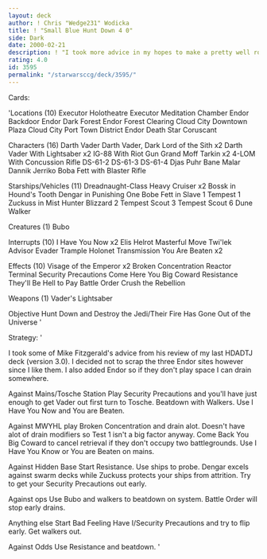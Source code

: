 ```yaml
---
layout: deck
author: ! Chris "Wedge231" Wodicka
title: ! "Small Blue Hunt Down 4 0"
side: Dark
date: 2000-02-21
description: ! "I took more advice in my hopes to make a pretty well rounded HDADTJ w/o dueling."
rating: 4.0
id: 3595
permalink: "/starwarsccg/deck/3595/"
---
```

Cards: 

'Locations (10)
Executor Holotheatre
Executor Meditation Chamber
Endor Backdoor
Endor Dark Forest
Endor Forest Clearing
Cloud City Downtown Plaza
Cloud City Port Town District
Endor
Death Star
Coruscant

Characters (16)
Darth Vader
Darth Vader, Dark Lord of the Sith x2
Darth Vader With Lightsaber x2
IG-88 With Riot Gun
Grand Moff Tarkin x2
4-LOM With Concussion Rifle
DS-61-2
DS-61-3
DS-61-4
Djas Puhr
Bane Malar
Dannik Jerriko
Boba Fett with Blaster Rifle

Starships/Vehicles (11)
Dreadnaught-Class Heavy Cruiser x2
Bossk in Hound's Tooth
Dengar in Punishing One
Bobe Fett in Slave 1
Tempest 1
Zuckuss in Mist Hunter
Blizzard 2
Tempest Scout 3
Tempest Scout 6
Dune Walker

Creatures (1)
Bubo

Interrupts (10)
I Have You Now x2
Elis Helrot
Masterful Move
Twi'lek Advisor
Evader
Trample
Holonet Transmission
You Are Beaten x2

Effects (10)
Visage of the Emperor x2
Broken Concentration
Reactor Terminal
Security Precautions
Come Here You Big Coward
Resistance
They'll Be Hell to Pay
Battle Order
Crush the Rebellion

Weapons (1)
Vader's Lightsaber

Objective
Hunt Down and Destroy the Jedi/Their Fire Has Gone Out of the Universe	'

Strategy: '

I took some of Mike Fitzgerald's advice from his review of my last HDADTJ deck (version 3.0). I decided not to scrap the three Endor sites however since I like them. I also added Endor so if they don't play space I can drain somewhere.

Against Mains/Tosche Station Play Security Precautions and you'll have just enough to get Vader out first turn to Tosche. Beatdown with Walkers. Use I Have You Now and You are Beaten.

Against MWYHL play Broken Concentration and drain alot. Doesn't have alot of drain modifiers so Test 1 isn't a big factor anyway. Come Back You Big Coward to cancel retrieval if they don't occupy two battlegrounds. Use I Have You Know or You are Beaten on mains.

Against Hidden Base Start Resistance. Use ships to probe. Dengar excels against swarm decks while Zuckuss protects your ships from attrition. Try to get your Security Precautions out early.

Against ops Use Bubo and walkers to beatdown on system. Battle Order will stop early drains.

Anything else Start Bad Feeling Have I/Security Precautions and try to flip early. Get walkers out.

Against Odds Use Resistance and beatdown.  '
